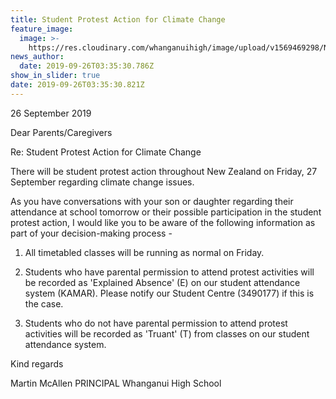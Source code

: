 ```yaml
---
title: Student Protest Action for Climate Change
feature_image:
  image: >-
    https://res.cloudinary.com/whanganuihigh/image/upload/v1569469298/News/green_header_003.jpg
news_author:
  date: 2019-09-26T03:35:30.786Z
show_in_slider: true
date: 2019-09-26T03:35:30.821Z
---
```

26 September 2019


Dear Parents/Caregivers

Re: Student Protest Action for Climate Change

There will be student protest action throughout New Zealand on Friday, 27 September regarding climate change issues.

As you have conversations with your son or daughter regarding their attendance at school tomorrow or their possible participation in the student protest action, I would like you to be aware of the following information as part of your decision-making process - 

1. All timetabled classes will be running as normal on Friday.

2. Students who have parental permission to attend protest activities will be recorded as 'Explained Absence' (E) on our student attendance system (KAMAR). Please notify our Student Centre (3490177) if this is the case.

3. Students who do not have parental permission to attend protest activities will be recorded as 'Truant' (T) from classes on our student attendance system.


Kind regards

Martin McAllen
PRINCIPAL
Whanganui High School

